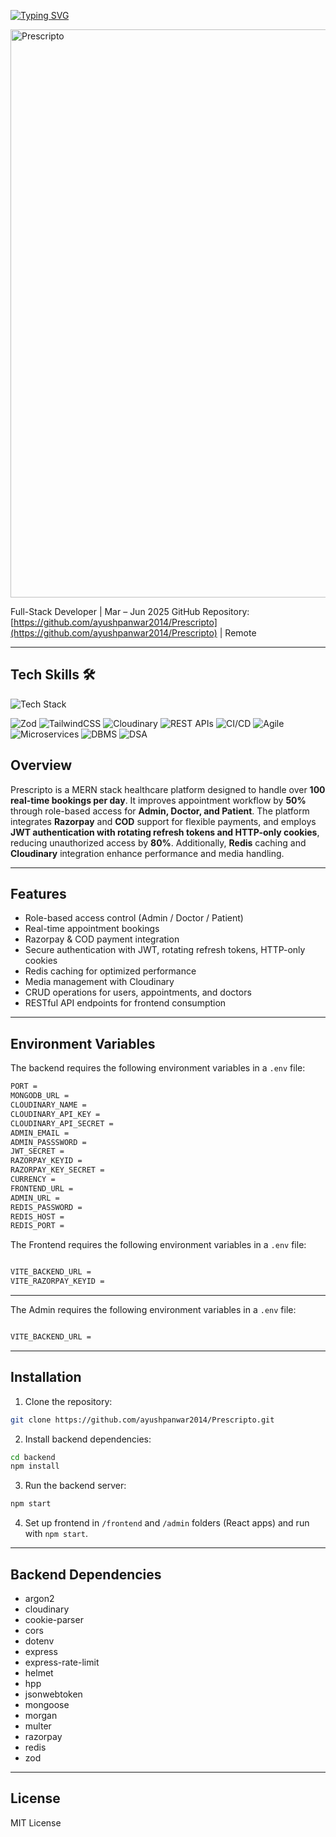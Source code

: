 
[![Typing SVG](https://readme-typing-svg.herokuapp.com?font=Fira+Code&pause=1000&color=0E43F7&background=3159FF00&width=435&lines=Prescripto+%E2%80%93+Healthcare+Appointment+Platform)](https://git.io/typing-svg)

<img width="1360" height="909" alt="Prescripto" src="https://github.com/user-attachments/assets/52ef534f-3a52-4ece-8180-1d904093fa07" />

Full-Stack Developer | Mar – Jun 2025
GitHub Repository: [https://github.com/ayushpanwar2014/Prescripto](https://github.com/ayushpanwar2014/Prescripto) | Remote  

---

<article>
  <h2>Tech Skills 🛠️</h2>

  <!-- Skillicons for supported skills -->
  <img src="https://skillicons.dev/icons?i=html,css,js,react,nodejs,expressjs,mongodb,redis,git,github&perline=5" alt="Tech Stack" />
  
![Zod](https://img.shields.io/badge/Zod-7A5AF8?style=for-the-badge&logo=zod)
![TailwindCSS](https://img.shields.io/badge/TailwindCSS-38B2AC?style=for-the-badge&logo=tailwind-css&logoColor=white)
![Cloudinary](https://img.shields.io/badge/Cloudinary-DB0D8B?style=for-the-badge&logo=cloudinary&logoColor=white)
![REST APIs](https://img.shields.io/badge/REST%20APIs-6C63FF?style=for-the-badge)
![CI/CD](https://img.shields.io/badge/CI%2FCD-E53E3E?style=for-the-badge)
![Agile](https://img.shields.io/badge/Agile-F6AD55?style=for-the-badge)
![Microservices](https://img.shields.io/badge/Microservices-805AD5?style=for-the-badge)
![DBMS](https://img.shields.io/badge/DBMS-D69E2E?style=for-the-badge)
![DSA](https://img.shields.io/badge/DataStructures--Algorithms-3182CE?style=for-the-badge)
</article>

<article>


## Overview
Prescripto is a MERN stack healthcare platform designed to handle over **100 real-time bookings per day**. It improves appointment workflow by **50%** through role-based access for **Admin, Doctor, and Patient**. The platform integrates **Razorpay** and **COD** support for flexible payments, and employs **JWT authentication with rotating refresh tokens and HTTP-only cookies**, reducing unauthorized access by **80%**. Additionally, **Redis** caching and **Cloudinary** integration enhance performance and media handling.

---

## Features
- Role-based access control (Admin / Doctor / Patient)  
- Real-time appointment bookings  
- Razorpay & COD payment integration  
- Secure authentication with JWT, rotating refresh tokens, HTTP-only cookies  
- Redis caching for optimized performance  
- Media management with Cloudinary  
- CRUD operations for users, appointments, and doctors  
- RESTful API endpoints for frontend consumption  

---

## Environment Variables
The backend requires the following environment variables in a `.env` file:


```bash
PORT =
MONGODB_URL =
CLOUDINARY_NAME =
CLOUDINARY_API_KEY =
CLOUDINARY_API_SECRET =
ADMIN_EMAIL =
ADMIN_PASSSWORD =
JWT_SECRET =
RAZORPAY_KEYID =
RAZORPAY_KEY_SECRET = 
CURRENCY =
FRONTEND_URL = 
ADMIN_URL = 
REDIS_PASSWORD = 
REDIS_HOST = 
REDIS_PORT = 

````
The Frontend requires the following environment variables in a `.env` file:

```bash

VITE_BACKEND_URL = 
VITE_RAZORPAY_KEYID = 
````

---
The Admin requires the following environment variables in a `.env` file:

```bash

VITE_BACKEND_URL = 
````

---

## Installation

1. Clone the repository:

```bash
git clone https://github.com/ayushpanwar2014/Prescripto.git
````

2. Install backend dependencies:

```bash
cd backend
npm install
```

3. Run the backend server:

```bash
npm start
```

4. Set up frontend in `/frontend` and `/admin` folders (React apps) and run with `npm start`.

---

## Backend Dependencies

* argon2
* cloudinary
* cookie-parser
* cors
* dotenv
* express
* express-rate-limit
* helmet
* hpp
* jsonwebtoken
* mongoose
* morgan
* multer
* razorpay
* redis
* zod

---

## License

MIT License


